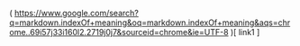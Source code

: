 (  https://www.google.com/search?q=markdown.indexOf+meaning&oq=markdown.indexOf+meaning&aqs=chrome..69i57j33i160l2.2719j0j7&sourceid=chrome&ie=UTF-8   )[  link1   ]
